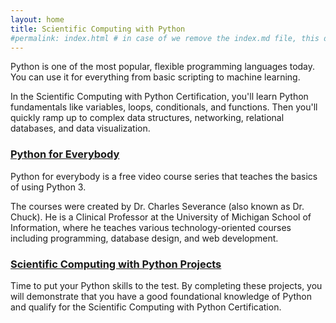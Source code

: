 ```yaml
---
layout: home
title: Scientific Computing with Python
#permalink: index.html # in case of we remove the index.md file, this doc will be the index page
---
```


Python is one of the most popular, flexible programming languages today. You can use it for everything from basic scripting to machine learning.

In the Scientific Computing with Python Certification, you'll learn Python fundamentals like variables, loops, conditionals, and functions. Then you'll quickly ramp up to complex data structures, networking, relational databases, and data visualization.

### [Python for Everybody](./)

Python for everybody is a free video course series that teaches the basics of using Python 3.

The courses were created by Dr. Charles Severance (also known as Dr. Chuck). He is a Clinical Professor at the University of Michigan School of Information, where he teaches various technology-oriented courses including programming, database design, and web development.

### [Scientific Computing with Python Projects](./json-apis-and-ajax/README.md)

Time to put your Python skills to the test. By completing these projects, you will demonstrate that you have a good foundational knowledge of Python and qualify for the Scientific Computing with Python Certification.